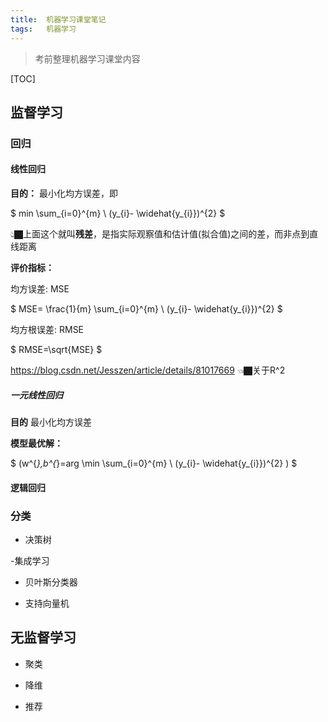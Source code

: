 ```yaml
---
title:	机器学习课堂笔记
tags:	机器学习
---
```


> 考前整理机器学习课堂内容

[TOC]

## 监督学习

### 回归

#### 线性回归

**目的：** 最小化均方误差，即

\$ min \sum_{i=0}^{m} \ (y_{i}- \widehat{y_{i}})^{2} \$

👆🏿上面这个就叫**残差**，是指实际观察值和估计值(拟合值)之间的差，而非点到直线距离

**评价指标：** 

均方误差: MSE

$ MSE= \frac{1}{m} \sum_{i=0}^{m} \ (y_{i}- \widehat{y_{i}})^{2} $

均方根误差: RMSE

$ RMSE=\sqrt{MSE} $

https://blog.csdn.net/Jesszen/article/details/81017669  👈🏿关于R^2


##### 一元线性回归

**目的** 最小化均方误差

**模型最优解：** 

$ (w^{*},b^{*}=arg \min \sum_{i=0}^{m} \ (y_{i}- \widehat{y_{i}})^{2} ) $


#### 逻辑回归

### 分类

- 决策树

-集成学习

- 贝叶斯分类器

- 支持向量机

## 无监督学习

- 聚类

- 降维

- 推荐



